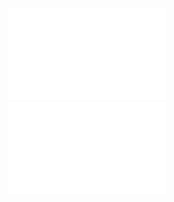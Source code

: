 <div align="center">
  <img style="width:50%;" src="https://github.com/ghostnear/git-stats/blob/master/generated/overview.svg#gh-dark-mode-only" />
  <img style="width:50%;" src="https://github.com/ghostnear/git-stats/blob/master/generated/languages.svg#gh-dark-mode-only" />
</div>
